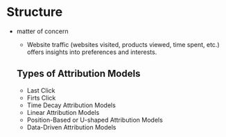 # Structure
- matter of concern 
    - Website traffic (websites visited, products viewed, time spent, etc.) offers insights into preferences and interests.


    ## Types of Attribution Models
    - Last Click
    - Firts Click
    - Time Decay Attribution Models
    - Linear Attribution Models
    - Position-Based or U-shaped Attribution Models
    - Data-Driven Attribution Models

    
